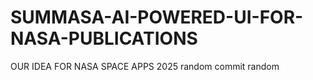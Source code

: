 # SUMMASA-AI-POWERED-UI-FOR-NASA-PUBLICATIONS
OUR IDEA FOR NASA SPACE APPS 2025
random commit
random